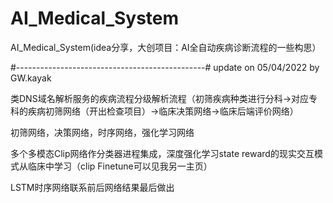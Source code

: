 # AI_Medical_System
AI_Medical_System(idea分享，大创项目：AI全自动疾病诊断流程的一些构思）



#-----------------------------------------------#
update on 05/04/2022 by GW.kayak

类DNS域名解析服务的疾病流程分级解析流程（初筛疾病种类进行分科->对应专科的疾病初筛网络（开出检查项目）->临床决策网络->临床后端评价网络）

初筛网络，决策网络，时序网络，强化学习网络

多个多模态Clip网络作分类器进程集成，深度强化学习state reward的现实交互模式从临床中学习（clip Finetune可以见我另一主页）

LSTM时序网络联系前后网络结果最后做出
